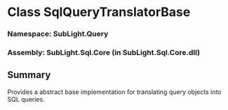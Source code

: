 # Class SqlQueryTranslatorBase
### Namespace: SubLight.Query
### Assembly: SubLight.Sql.Core (in SubLight.Sql.Core.dll)
## Summary
Provides a abstract base implementation for translating query objects into SQL queries.

#

